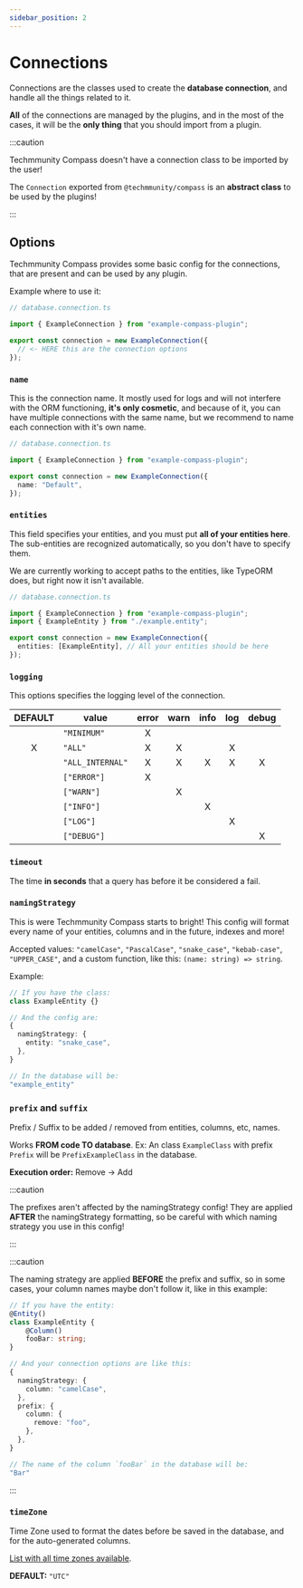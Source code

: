 ```yaml
---
sidebar_position: 2
---
```


# Connections

Connections are the classes used to create the **database connection**, and handle all the things related to it.

**All** of the connections are managed by the plugins, and in the most of the cases, it will be the **only thing** that you should import from a plugin.

:::caution

Techmmunity Compass doesn't have a connection class to be imported by the user!

The `Connection` exported from `@techmmunity/compass` is an **abstract class** to be used by the plugins!

:::

## Options

Techmmunity Compass provides some basic config for the connections, that are present and can be used by any plugin.

Example where to use it:

```ts
// database.connection.ts

import { ExampleConnection } from "example-compass-plugin";

export const connection = new ExampleConnection({
  // <- HERE this are the connection options
});
```

### `name`

This is the connection name. It mostly used for logs and will not interfere with the ORM functioning, **it's only cosmetic**, and because of it, you can have multiple connections with the same name, but we recommend to name each connection with it's own name.

```ts
// database.connection.ts

import { ExampleConnection } from "example-compass-plugin";

export const connection = new ExampleConnection({
  name: "Default",
});
```

### `entities`

This field specifies your entities, and you must put **all of your entities here**. The sub-entities are recognized automatically, so you don't have to specify them.

We are currently working to accept paths to the entities, like TypeORM does, but right now it isn't available.

```ts
// database.connection.ts

import { ExampleConnection } from "example-compass-plugin";
import { ExampleEntity } from "./example.entity";

export const connection = new ExampleConnection({
  entities: [ExampleEntity], // All your entities should be here
});
```

### `logging`

This options specifies the logging level of the connection.

| DEFAULT | value            | error | warn | info | log | debug |
| :-----: | ---------------- | :---: | :--: | :--: | :-: | :---: |
|         | `"MINIMUM"`      |   X   |      |      |     |       |
|    X    | `"ALL"`          |   X   |  X   |      |  X  |       |
|         | `"ALL_INTERNAL"` |   X   |  X   |  X   |  X  |   X   |
|         | `["ERROR"]`      |   X   |      |      |     |       |
|         | `["WARN"]`       |       |  X   |      |     |       |
|         | `["INFO"]`       |       |      |  X   |     |       |
|         | `["LOG"]`        |       |      |      |  X  |       |
|         | `["DEBUG"]`      |       |      |      |     |   X   |

### `timeout`

The time **in seconds** that a query has before it be considered a fail.

### `namingStrategy`

This is were Techmmunity Compass starts to bright! This config will format every name of your entities, columns and in the future, indexes and more!

Accepted values: `"camelCase"`, `"PascalCase"`, `"snake_case"`, `"kebab-case"`, `"UPPER_CASE"`, and a custom function, like this: `(name: string) => string`.

Example:

```ts
// If you have the class:
class ExampleEntity {}

// And the config are:
{
  namingStrategy: {
    entity: "snake_case",
  },
}

// In the database will be:
"example_entity"
```

### `prefix` and `suffix`

Prefix / Suffix to be added / removed from entities, columns, etc, names.

Works **FROM code TO database**. Ex: An class `ExampleClass` with prefix `Prefix` will be `PrefixExampleClass` in the database.

**Execution order:** Remove -> Add

:::caution

The prefixes aren't affected by the namingStrategy config! They are applied **AFTER** the namingStrategy formatting, so be careful with which naming strategy you use in this config!

:::

:::caution

The naming strategy are applied **BEFORE** the prefix and suffix, so in some cases, your column names maybe don't follow it, like in this example:

```ts
// If you have the entity:
@Entity()
class ExampleEntity {
	@Column()
	fooBar: string;
}

// And your connection options are like this:
{
  namingStrategy: {
    column: "camelCase",
  },
  prefix: {
    column: {
      remove: "foo",
    },
  },
}

// The name of the column `fooBar` in the database will be:
"Bar"
```

:::

### `timeZone`

Time Zone used to format the dates before be saved in the database, and for the auto-generated columns.

[List with all time zones available](https://en.wikipedia.org/wiki/List_of_tz_database_time_zones).

**DEFAULT:** `"UTC"`
